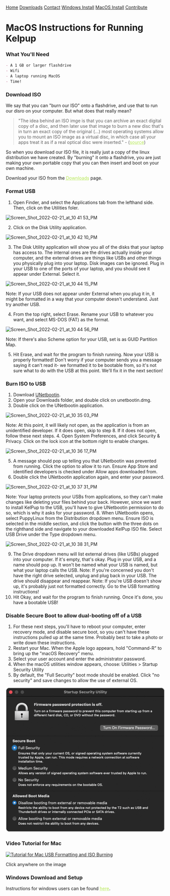 <a href="../Home/index.html" class="btn">Home</a> <a href="Releases.html" class="btn">Downloads</a> <a href="../Contact/contact.html" class="btn">Contact</a> <a href="WindowsDownload.html" class="btn">Windows Install</a> <a href="../Instructions/MacDownload.html" class="btn">MacOS Install</a> <a href="https://github.com/kelpup/woof-CE" class="btn">Contribute</a> 

# MacOS Instructions for Running Kelpup

### What You'll Need
```markdown
- A 1 GB or larger flashdrive
- Wifi
- A laptop running MacOS
- Time!
```

### Download ISO
We say that you can "burn our ISO" onto a flashdrive, and use that to run our disro on your computer. But what does that really mean? 

> "The idea behind an ISO imge is that you can archive an exact digital copy of a disc, and then later use that image to burn a new disc that's in turn an exact copy of the original (...) most operating systems allow you to mount an ISO image as a virtual disc, in which case all your apps treat it as if a real optical disc were inserted." - (<a href="https://www.howtogeek.com/356714/what-is-an-iso-file-and-how-do-i-open-one/" style="color: #b5e853; text-decoration: underline;text-decoration-style: dotted;">source</a>)

So when you download our ISO file, it is really just a copy of the linux distribution we have created. By "burning" it onto a flashdrive, you are just making your own portable copy that you can then insert and boot on your own machine.

Download your ISO from the <a href="Releases.html" style="color: #b5e853; text-decoration: underline;text-decoration-style: dotted;">Downloads</a> page.

### Format USB
1. Open Finder, and select the Applications tab from the lefthand side. Then, click on the Utilities foler. 

<img width="115" alt="Screen_Shot_2022-02-21_at_10 41 53_PM" src="https://user-images.githubusercontent.com/65368903/155399733-d08c9905-aa7d-42fe-99d9-4b9870aaff28.png">

2. Click on the Disk Utility application.

<img width="101" alt="Screen_Shot_2022-02-21_at_10 42 10_PM" src="https://user-images.githubusercontent.com/65368903/155399816-1ee4bf06-8504-479c-b9d1-48ec9baab9a5.png">

3. The Disk Utility application will show you all of the disks that your laptop has access to. The internal ones are the drives actually inside your computer, and the external drives are things like USBs and other things you physically plug into your laptop. Disk images can be ignored. Plug in your USB to one of the ports of your laptop, and you should see it appear under External. Select it.

![Screen_Shot_2022-02-21_at_10 44 15_PM](https://user-images.githubusercontent.com/65368903/155399927-b2f7a270-93ce-4c0f-b666-a54091896f97.png)

Note: If your USB does not appear under External when you plug it in, it might be formatted in a way that your computer doesn't understand. Just try another USB.

4. From the top right, select Erase. Rename your USB to whatever you want, and select MS-DOS (FAT) as the format. 

![Screen_Shot_2022-02-21_at_10 44 56_PM](https://user-images.githubusercontent.com/65368903/155400385-4f0f20a1-2858-4e15-b62c-0b81304f224d.png)

Note: If there's also Scheme option for your USB, set is as GUID Partition Map.

5. Hit Erase, and wait for the program to finish running. Now your USB is properly formatted! Don't worry if your computer sends you a message saying it can't read it- we formatted it to be bootable from, so it's not sure what to do with the USB at this point. We'll fix it in the next section!

### Burn ISO to USB
1. Download [UNetbootin](https://unetbootin.github.io/).
2. Open your Downloads folder, and double click on unetbootin.dmg.
3. Double click on the UNetbootin application.

![Screen_Shot_2022-02-21_at_10 35 03_PM](https://user-images.githubusercontent.com/65368903/155394722-f4610b68-ae11-4a1f-9c14-539289364ae4.png)

Note: At this point, it will likely not open, as the application is from an unidentified developer. If it does open, skip to step 8. If it does not open, follow these next steps.
4. Open System Preferences, and click Security & Privacy. Click on the lock icon at the bottom right to enable changes. 

![Screen_Shot_2022-02-21_at_10 36 17_PM](https://user-images.githubusercontent.com/65368903/155395276-e2dd85cb-19c6-4e06-841c-ab478b48175c.png)

5. A message should pop up telling you that UNetbootin was prevented from running. Click the option to allow it to run. Ensure App Store and identified developers is checked under Allow apps downloaded from.
6. Double click the UNetbootin application again, and enter your password.

![Screen_Shot_2022-02-21_at_10 37 31_PM](https://user-images.githubusercontent.com/65368903/155395731-d83bb767-a24b-45b1-b3e3-7f76f49f8f1c.png)

Note: Your laptop protects your USBs from applications, so they can't make changes like deleting your files behind your back. However, since we want to install KelPup to the USB, you'll have to give UNetbootin permission to do so, which is why it asks for your password.
8. When UNetbootin opens, select PuppyLinux from the Distribution dropdown menu. Ensure ISO is selected in the middle section, and click the button with the three dots on the righthand side and navigate to your downloaded KelPup ISO file. Select USB Drive under the Type dropdown menu.

![Screen_Shot_2022-02-21_at_10 38 31_PM](https://user-images.githubusercontent.com/65368903/155396157-3583d5c5-fa8b-45e5-97f6-5e403b22fd6c.png)

9. The Drive dropdown menu will list external drives (like USBs) plugged into your computer. If it's empty, that's okay. Plug in your USB, and a name should pop up. It won't be named what your USB is named, but what your laptop calls the USB. 
Note: If you're concerned you don't have the right drive selected, unplug and plug back in your USB. The drive should disappear and reappear.
Note: If you're USB doesn't show up, it's probably just not formatted correctly. Go to the USB formatting instructions!
10. Hit Okay, and wait for the program to finish running. Once it's done, you have a bootable USB! 

### Disable Secure Boot to allow dual-booting off of a USB
1. For these next steps, you'll have to reboot your computer, enter recovery mode, and disable secure boot, so you can't have these instructions pulled up at the same time. Probably best to take a photo or write down these instructions. 
2. Restart your Mac. When the Apple logo appears, hold "Command-R" to bring up the "macOS Recovery" menu. 
3. Select your user account and enter the administrator password. 
4. When the macOS utilities window appears, choose: Utilities > Startup Security Utility 
5. By default, the "Full Security" boot mode should be enabled. Click "no security" and save changes to allow the use of external OS. 

<img src="Windows Instructions Images/apple.png" alt="Apple Disable Secure Boot Menu" class="inline"/>

### Video Tutorial for Mac
[![Tutorial for Mac USB Formatting and ISO Burning](https://img.youtube.com/vi/afqgf71CjMQ/0.jpg)](https://www.youtube.com/watch?v=afqgf71CjMQ)

Click anywhere on the image

### Windows Download and Setup
Instructions for windows users can be found <a href="WindowsDownload.html" style="color: #b5e853; text-decoration: underline;text-decoration-style: dotted;">here</a>.

